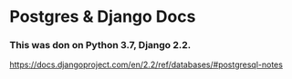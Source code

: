 
# Postgres & Django Docs

### This was don on Python 3.7, Django 2.2.

https://docs.djangoproject.com/en/2.2/ref/databases/#postgresql-notes
